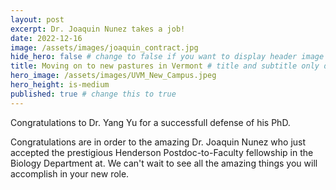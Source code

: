 ```yaml
---
layout: post
excerpt: Dr. Joaquin Nunez takes a job!
date: 2022-12-16
image: /assets/images/joaquin_contract.jpg
hide_hero: false # change to false if you want to display header image
title: Moving on to new pastures in Vermont # title and subtitle only display on hero
hero_image: /assets/images/UVM_New_Campus.jpeg
hero_height: is-medium
published: true # change this to true
---
```


Congratulations to Dr. Yang Yu for a successfull defense of his PhD. <br>

Congratulations are in order to the amazing Dr. Joaquin Nunez who just accepted the prestigious Henderson Postdoc-to-Faculty fellowship in the Biology Department at. We can't wait to see all the amazing things you will accomplish in your new role.
